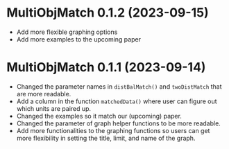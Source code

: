 # MultiObjMatch 0.1.2 (2023-09-15)
* Add more flexible graphing options 
* Add more examples to the upcoming paper 

# MultiObjMatch 0.1.1 (2023-09-14)

* Changed the parameter names in `distBalMatch()` 
and `twoDistMatch` that are more readable.
* Add a column in the function `matchedData()` 
where user can figure out which units are paired up.
* Changed the examples so it match our (upcoming) paper. 
* Changed the parameter of graph helper functions to be more readable. 
* Add more functionalities to the graphing functions so 
users can get more flexibility in setting the title, limit, and name of the graph. 